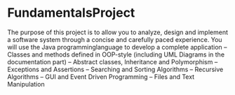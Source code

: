 # FundamentalsProject
The purpose of this project is to allow you to analyze, design and implement a software system through a concise and carefully paced experience. You will use the Java programminglanguage to develop a complete application
– Classes and methods defined in OOP-style (including UML Diagrams in the
documentation part)
– Abstract classes, Inheritance and Polymorphism
– Exceptions and Assertions
– Searching and Sorting Algorithms
– Recursive Algorithms
– GUI and Event Driven Programming
– Files and Text Manipulation
